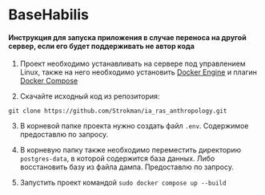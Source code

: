 # BaseHabilis


#### Инструкция для запуска приложения в случае переноса на другой сервер, если его будет поддерживать не автор кода

1. Проект необходимо устанавливать на сервере под управлением Linux, также на него необходимо установить [Docker Engine](https://docs.docker.com/engine/install/) и плагин [Docker Compose](https://docs.docker.com/compose/install/linux/#install-using-the-repository)

2. Скачайте исходный код из репозитория:

```git clone https://github.com/Strokman/ia_ras_anthropology.git ```

3. В корневой папке проекта нужно создать файл ```.env```. Содержимое предоставлю по запросу.

4. В корневую папку также необходимо переместить директорию ```postgres-data```, в которой содержится база данных. Либо восстановить базу из файла дампа. Предоставлю по запросу.

5. Запустить проект командой 
```sudo docker compose up --build```

